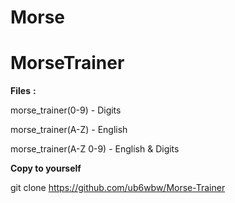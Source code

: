 # Morse
# MorseTrainer

**Files**
**:**

  morse_trainer(0-9) - Digits
  
  morse_trainer(A-Z) - English
  
  morse_trainer(A-Z 0-9) - English & Digits

  

**Copy to yourself**

git clone https://github.com/ub6wbw/Morse-Trainer
